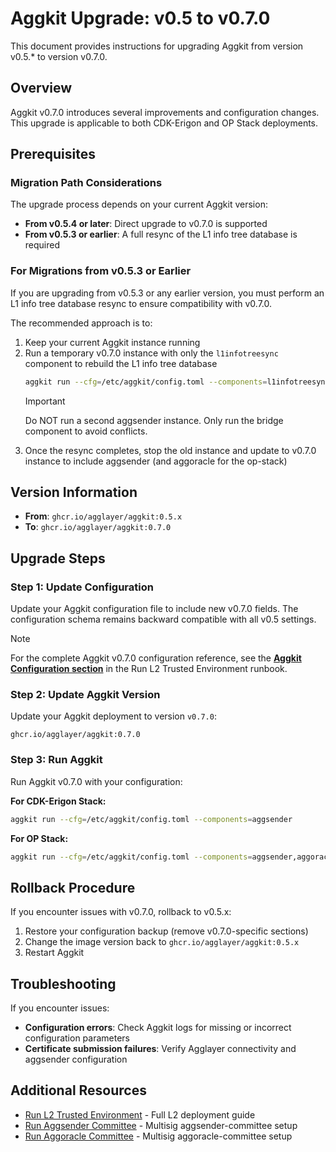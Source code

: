 # Aggkit Upgrade: v0.5 to v0.7.0

This document provides instructions for upgrading Aggkit from version v0.5.* to version v0.7.0.

## Overview

Aggkit v0.7.0 introduces several improvements and configuration changes. This upgrade is applicable to both CDK-Erigon and OP Stack deployments.

## Prerequisites

### Migration Path Considerations

The upgrade process depends on your current Aggkit version:

- **From v0.5.4 or later**: Direct upgrade to v0.7.0 is supported
- **From v0.5.3 or earlier**: A full resync of the L1 info tree database is required

### For Migrations from v0.5.3 or Earlier

If you are upgrading from v0.5.3 or any earlier version, you must perform an L1 info tree database resync to ensure compatibility with v0.7.0.

The recommended approach is to:
1. Keep your current Aggkit instance running
2. Run a temporary v0.7.0 instance with only the `l1infotreesync` component to rebuild the L1 info tree database
   ```bash
   aggkit run --cfg=/etc/aggkit/config.toml --components=l1infotreesync
   ```
   > [!IMPORTANT]
   > Do NOT run a second aggsender instance. Only run the bridge component to avoid conflicts.
3. Once the resync completes, stop the old instance and update to v0.7.0 instance to include aggsender (and aggoracle for the op-stack)



## Version Information

- **From**: `ghcr.io/agglayer/aggkit:0.5.x`
- **To**: `ghcr.io/agglayer/aggkit:0.7.0`

## Upgrade Steps

### Step 1: Update Configuration

Update your Aggkit configuration file to include new v0.7.0 fields. The configuration schema remains backward compatible with all v0.5 settings.

> [!NOTE]
> For the complete Aggkit v0.7.0 configuration reference, see the **[Aggkit Configuration section](../operations/run-l2-trusted-environment.md)** in the Run L2 Trusted Environment runbook.

### Step 2: Update Aggkit Version

Update your Aggkit deployment to version `v0.7.0`:

```
ghcr.io/agglayer/aggkit:0.7.0
```

### Step 3: Run Aggkit

Run Aggkit v0.7.0 with your configuration:

**For CDK-Erigon Stack:**
```bash
aggkit run --cfg=/etc/aggkit/config.toml --components=aggsender
```

**For OP Stack:**
```bash
aggkit run --cfg=/etc/aggkit/config.toml --components=aggsender,aggoracle
```

## Rollback Procedure

If you encounter issues with v0.7.0, rollback to v0.5.x:

1. Restore your configuration backup (remove v0.7.0-specific sections)
2. Change the image version back to `ghcr.io/agglayer/aggkit:0.5.x`
3. Restart Aggkit

## Troubleshooting

If you encounter issues:

- **Configuration errors**: Check Aggkit logs for missing or incorrect configuration parameters
- **Certificate submission failures**: Verify Agglayer connectivity and aggsender configuration

## Additional Resources

- [Run L2 Trusted Environment](../operations/run-l2-trusted-environment.md) - Full L2 deployment guide
- [Run Aggsender Committee](../operations/run-aggsender-committee.md) - Multisig aggsender-committee setup
- [Run Aggoracle Committee](../operations/run-aggoracle-committee.md) - Multisig aggoracle-committee setup

